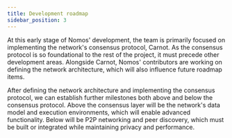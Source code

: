 ```yaml
---
title: Development roadmap
sidebar_position: 3
---
```


At this early stage of Nomos' development, the team is primarily focused on implementing the network's consensus protocol, Carnot. As the consensus protocol is so foundational to the rest of the project, it must precede other development areas. Alongside Carnot, Nomos' contributors are working on defining the network architecture, which will also influence future roadmap items.

After defining the network architecture and implementing the consensus protocol, we can establish further milestones both above and below the consensus protocol. Above the consensus layer will be the network's data model and execution environments, which will enable advanced functionality. Below will be P2P networking and peer discovery, which must be built or integrated while maintaining privacy and performance.

